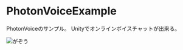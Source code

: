 # PhotonVoiceExample

PhotonVoiceのサンプル。
Unityでオンラインボイスチャットが出来る。

![がぞう](https://i.gyazo.com/5dfcf39f54ad66468a8a67f307e6e8e7.png)
